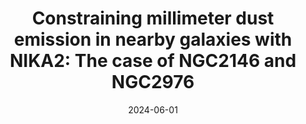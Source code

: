 ---
title: "Constraining millimeter dust emission in nearby galaxies with NIKA2: The case of NGC2146 and NGC2976"
collection: "publications"
category: "co_procs"
permalink: /publications/2024EPJWC29300016E
link: https://ui.adsabs.harvard.edu/abs/2024EPJWC.29300016E/abstract
date: 2024-06-01
venue: "mm Universe 2023 - Observing the Universe at mm Wavelengths"
citation: "Pantoni, L., Adam, R., Ade, P., et al. (2024), mm Universe 2023 - Observing the Universe at mm Wavelengths, 293, 00038."
---